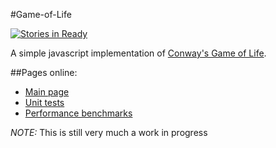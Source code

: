 #Game-of-Life

[![Stories in Ready](https://badge.waffle.io/wdoug/Game-of-Life.png?label=ready&title=Ready)](http://waffle.io/wdoug/Game-of-Life)

A simple javascript implementation of [Conway's Game of Life](http://en.wikipedia.org/wiki/Conway's_Game_of_Life).

##Pages online:

* [Main page](http://wdoug.github.io/Game-of-Life/)
* [Unit tests](http://wdoug.github.io/Game-of-Life/test.html)
* [Performance benchmarks](http://wdoug.github.io/Game-of-Life/performance.html)

*NOTE:* This is still very much a work in progress
